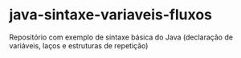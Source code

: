 # java-sintaxe-variaveis-fluxos
Repositório com exemplo de sintaxe básica do Java (declaração de variáveis, laços e estruturas de repetição)
